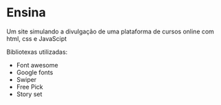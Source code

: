 # Ensina
Um site simulando a divulgação de uma plataforma de cursos online com html, css e JavaScipt

Bibliotexas utilizadas:
- Font awesome
- Google fonts
- Swiper
- Free Pick
- Story set
